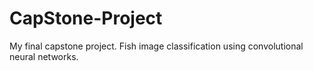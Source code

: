 # CapStone-Project
My final capstone project. Fish image classification using convolutional neural networks.
